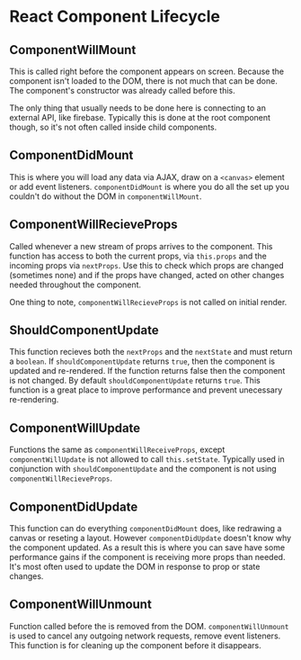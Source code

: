 # React Component Lifecycle

## ComponentWillMount

This is called right before the component appears on screen. Because the
component isn't loaded to the DOM, there is not much that can be done. The
component's constructor was already called before this.  

The only thing that usually needs to be done here is connecting to an external API, like firebase.
Typically this is done at the root component though, so it's not often called
inside child components.

## ComponentDidMount

This is where you will load any data via AJAX, draw on a `<canvas>` element or
add event listeners.  `componentDidMount` is where you do all the set up you
couldn't do without the DOM in `componentWillMount`.

## ComponentWillRecieveProps

Called whenever a new stream of props arrives to the component.  This function
has access to both the current props, via `this.props` and the incoming props
via `nextProps`.  Use this to check which props are changed (sometimes none) and
if the props have changed, acted on other changes needed throughout the
component.

One thing to note, `componentWillRecieveProps` is not called on initial render.

## ShouldComponentUpdate

This function recieves both the `nextProps` and the `nextState` and must return
a `boolean`.  If `shouldComponentUpdate` returns `true`, then the component is
updated and re-rendered. If the function returns false then the component is not
changed.  By default `shouldComponentUpdate` returns `true`.  This function is a
great place to improve performance and prevent unecessary re-rendering.

## ComponentWillUpdate

Functions the same as `componentWillReceiveProps`, except `componentWillUpdate`
is not allowed to call `this.setState`.  Typically used in conjunction with
`shouldComponentUpdate` and the component is not using
`componentWillRecieveProps`.

## ComponentDidUpdate

This function can do everything `componentDidMount` does, like redrawing a
canvas or reseting a layout.  However `componentDidUpdate` doesn't know why the
component updated.  As a result this is where you can save have some performance
gains if the component is receiving more props than needed. It's most often used
to update the DOM in response to prop or state changes.

## ComponentWillUnmount

Function called before the is removed from the DOM.  `componentWillUnmount` is
used to cancel any outgoing network requests, remove event listeners. This
function is for cleaning up the component before it disappears.


